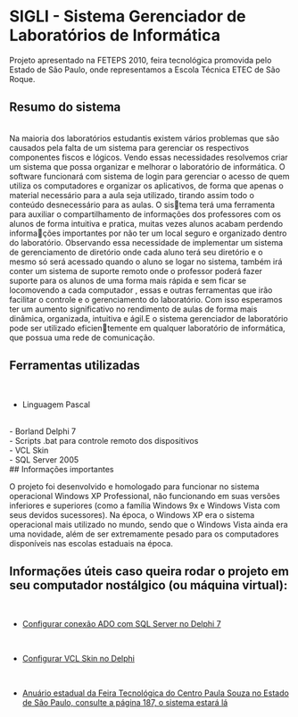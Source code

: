 # SIGLI - Sistema Gerenciador de Laboratórios de Informática

<p>Projeto apresentado na FETEPS 2010, feira tecnológica promovida pelo Estado de São Paulo, onde representamos a Escola Técnica ETEC de São Roque.</p>

## Resumo do sistema

<br>
Na maioria dos laboratórios estudantis existem vários problemas que são causados pela 
falta de um sistema para gerenciar os respectivos componentes fiscos e lógicos. Vendo essas 
necessidades resolvemos criar um sistema que possa organizar e melhorar o laboratório de 
informática. O software funcionará com sistema de login para gerenciar o acesso de quem 
utiliza os computadores e organizar os aplicativos, de forma que apenas o material necessário 
para a aula seja utilizado, tirando assim todo o conteúdo desnecessário para as aulas. O sistema terá uma ferramenta para auxiliar o compartilhamento de informações dos professores 
com os alunos de forma intuitiva e pratica, muitas vezes alunos acabam perdendo informações importantes por não ter um local seguro e organizado dentro do laboratório. Observando 
essa necessidade de implementar um sistema de gerenciamento de diretório onde cada aluno 
terá seu diretório e o mesmo só será acessado quando o aluno se logar no sistema, também 
irá conter um sistema de suporte remoto onde o professor poderá fazer suporte para os 
alunos de uma forma mais rápida e sem ficar se locomovendo a cada computador , essas e 
outras ferramentas que irão facilitar o controle e o gerenciamento do laboratório. Com isso 
esperamos ter um aumento significativo no rendimento de aulas de forma mais dinâmica, 
organizada, intuitiva e ágil.E o sistema gerenciador de laboratório pode ser utilizado eficientemente em qualquer laboratório de informática, que possua uma rede de comunicação.
<br>

## Ferramentas utilizadas
<br>

- Linguagem Pascal
<br>
- Borland Delphi 7
<br>
- Scripts .bat para controle remoto dos dispositivos
<br>
- VCL Skin
<br>
- SQL Server 2005
<br>
## Informações importantes
<br>

O projeto foi desenvolvido e homologado para funcionar no sistema operacional Windows XP Professional, não funcionando em suas versões inferiores e superiores (como a família Windows 9x e Windows Vista com seus devidos sucessores). Na época, o Windows XP era o sistema operacional mais utilizado no mundo, sendo que o Windows Vista ainda era uma novidade, além de ser extremamente pesado para os computadores disponíveis nas escolas estaduais na época.
<br>

## Informações úteis caso queira rodar o projeto em seu computador nostálgico (ou máquina virtual):
<br>

- [Configurar conexão ADO com SQL Server no Delphi 7](http://www.activedelphi.com.br/forum/viewtopic.php?t=62632&sid=ee1a01b7b06276b4537c7a54b7d0d723)
<br>

- [Configurar VCL Skin no Delphi](https://www.devmedia.com.br/colocando-skins-com-o-vclskin/281)
<br>

- [Anuário estadual da Feira Tecnológica do Centro Paula Souza no Estado de São Paulo, consulte a página 187, o sistema estará lá](https://bkpsitecpsnew.blob.core.windows.net/uploadsitecps/sites/9/2015/03/anais2010-1.pdf)
<br>
